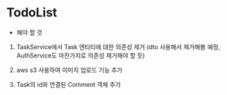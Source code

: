 # TodoList

- 해야 할 것

1. TaskService에서 Task 엔티티에 대한 의존성 제거 (dto 사용해서 제거해볼 예정, AuthService도 마찬가지로 의존성 제거해야 할 듯)
  
2. aws s3 사용하여 이미지 업로드 기능 추가

3. Task의 id와 연결된 Comment 객체 추가
